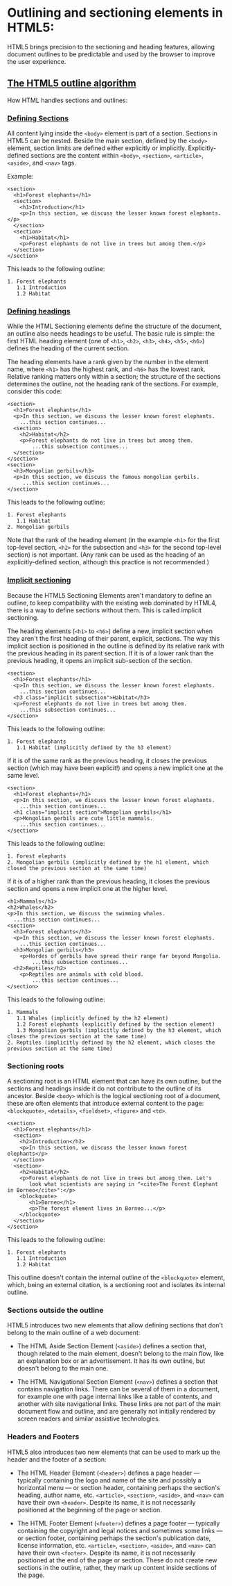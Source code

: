 # Outlining and sectioning elements in HTML5:

HTML5 brings precision to the sectioning and heading features, allowing document outlines to be predictable and used by the browser to improve the user experience.

## [The HTML5 outline algorithm](https://developer.mozilla.org/en-US/docs/Web/Guide/HTML/Using_HTML_sections_and_outlines#The_HTML5_outline_algorithm)

How HTML handles sections and outlines:

### [Defining Sections](https://developer.mozilla.org/en-US/docs/Web/Guide/HTML/Using_HTML_sections_and_outlines#Defining_sections)

All content lying inside the ```<body>``` element is part of a section. Sections in HTML5 can be nested. Beside the main section, defined by the ```<body>``` element, section limits are defined either explicitly or implicitly. Explicitly-defined sections are the content within ```<body>```,  ```<section>```,  ```<article>```,  ```<aside>```, and ```<nav>``` tags. 

Example:
```
<section>
  <h1>Forest elephants</h1> 
  <section>
    <h1>Introduction</h1>
    <p>In this section, we discuss the lesser known forest elephants.</p>
  </section>
  <section>
    <h1>Habitat</h1>
    <p>Forest elephants do not live in trees but among them.</p>
  </section>
</section>
```
This leads to the following outline:
```
1. Forest elephants
   1.1 Introduction
   1.2 Habitat
```

### [Defining headings](https://developer.mozilla.org/en-US/docs/Web/Guide/HTML/Using_HTML_sections_and_outlines#Defining_headings)

While the HTML Sectioning elements define the structure of the document, an outline also needs headings to be useful. The basic rule is simple: the first HTML heading element (one of ```<h1>```, ```<h2>```, ```<h3>```, ```<h4>```, ```<h5>```, ```<h6>```) defines the heading of the current section.

The heading elements have a rank given by the number in the element name, where ```<h1>``` has the highest rank, and ```<h6>``` has the lowest rank. Relative ranking matters only within a section; the structure of the sections determines the outline, not the heading rank of the sections. For example, consider this code:

```
<section>
  <h1>Forest elephants</h1>    
  <p>In this section, we discuss the lesser known forest elephants. 
    ...this section continues...
  <section>
    <h2>Habitat</h2>  
    <p>Forest elephants do not live in trees but among them.
        ...this subsection continues...
  </section>
</section>
<section>
  <h3>Mongolian gerbils</h3>
  <p>In this section, we discuss the famous mongolian gerbils. 
     ...this section continues...
</section>
```
This leads to the following outline:
```
1. Forest elephants
   1.1 Habitat
2. Mongolian gerbils
```
Note that the rank of the heading element (in the example ```<h1>``` for the first top-level section, ```<h2>``` for the subsection and ```<h3>``` for the second top-level section) is not important. (Any rank can be used as the heading of an explicitly-defined section, although this practice is not recommended.)

### [Implicit sectioning](https://developer.mozilla.org/en-US/docs/Web/Guide/HTML/Using_HTML_sections_and_outlines#Implicit_sectioning)

Because the HTML5 Sectioning Elements aren't mandatory to define an outline, to keep compatibility with the existing web dominated by HTML4, there is a way to define sections without them. This is called implicit sectioning.

The heading elements (```<h1>``` to ```<h6>```) define a new, implicit section when they aren't the first heading of their parent, explicit, sections. The way this implicit section is positioned in the outline is defined by its relative rank with the previous heading in its parent section. If it is of a lower rank than the previous heading, it opens an implicit sub-section of the section.
```
<section>
  <h1>Forest elephants</h1>  
  <p>In this section, we discuss the lesser known forest elephants.
    ...this section continues...
  <h3 class="implicit subsection">Habitat</h3>
  <p>Forest elephants do not live in trees but among them.
    ...this subsection continues...
</section>
```
This leads to the following outline:
```
1. Forest elephants
   1.1 Habitat (implicitly defined by the h3 element)
```
If it is of the same rank as the previous heading, it closes the previous section (which may have been explicit!) and opens a new implicit one at the same level.

```
<section>
  <h1>Forest elephants</h1>  
  <p>In this section, we discuss the lesser known forest elephants.
    ...this section continues...
  <h1 class="implicit section">Mongolian gerbils</h1>
  <p>Mongolian gerbils are cute little mammals.
    ...this section continues...
</section>
```
This leads to the following outline:
```
1. Forest elephants
2. Mongolian gerbils (implicitly defined by the h1 element, which closed the previous section at the same time)
```
If it is of a higher rank than the previous heading, it closes the previous section and opens a new implicit one at the higher level.

```
<h1>Mammals</h1>
<h2>Whales</h2>
<p>In this section, we discuss the swimming whales.
  ...this section continues...
<section>
  <h3>Forest elephants</h3>  
  <p>In this section, we discuss the lesser known forest elephants.
    ...this section continues...
  <h3>Mongolian gerbils</h3>
    <p>Hordes of gerbils have spread their range far beyond Mongolia.
        ...this subsection continues...
  <h2>Reptiles</h2>
    <p>Reptiles are animals with cold blood.
        ...this section continues...
</section>
```
This leads to the following outline:
```
1. Mammals
   1.1 Whales (implicitly defined by the h2 element)
   1.2 Forest elephants (explicitly defined by the section element)
   1.3 Mongolian gerbils (implicitly defined by the h3 element, which closes the previous section at the same time)
2. Reptiles (implicitly defined by the h2 element, which closes the previous section at the same time)
```

### Sectioning roots

A sectioning root is an HTML element that can have its own outline, but the sections and headings inside it do not contribute to the outline of its ancestor. Beside ```<body>``` which is the logical sectioning root of a document, these are often elements that introduce external content to the page: ```<blockquote>```, ```<details>```, ```<fieldset>```, ```<figure>``` and ```<td>```.
```
<section>
  <h1>Forest elephants</h1> 
  <section>
    <h2>Introduction</h2>
    <p>In this section, we discuss the lesser known forest elephants</p>
  </section>
  <section>
    <h2>Habitat</h2>
    <p>Forest elephants do not live in trees but among them. Let's
       look what scientists are saying in "<cite>The Forest Elephant in Borneo</cite>":</p>
    <blockquote>
       <h1>Borneo</h1>
       <p>The forest element lives in Borneo...</p>
    </blockquote>
  </section>
</section>
```
This leads to the following outline:
```
1. Forest elephants
   1.1 Introduction
   1.2 Habitat
```
This outline doesn't contain the internal outline of the ```<blockquote>``` element, which, being an external citation, is a sectioning root and isolates its internal outline.

### Sections outside the outline

HTML5 introduces two new elements that allow defining sections that don't belong to the main outline of a web document:

* The HTML Aside Section Element (```<aside>```) defines a section that, though related to the main element, doesn't belong to the main flow, like an explanation box or an advertisement. It has its own outline, but doesn't belong to the main one.

* The HTML Navigational Section Element (```<nav>```) defines a section that contains navigation links. There can be several of them in a document, for example one with page internal links like a table of contents, and another with site navigational links. These links are not part of the main document flow and outline, and are generally not initially rendered by screen readers and similar assistive technologies.

### Headers and Footers

HTML5 also introduces two new elements that can be used to mark up the header and the footer of a section:

* The HTML Header Element (```<header>```) defines a page header — typically containing the logo and name of the site and possibly a horizontal menu — or section header, containing perhaps the section's heading, author name, etc. ```<article>```, ```<section>```, ```<aside>```, and ```<nav>``` can have their own ```<header>```. Despite its name, it is not necessarily positioned at the beginning of the page or section.

* The HTML Footer Element (```<footer>```) defines a page footer — typically containing the copyright and legal notices and sometimes some links — or section footer, containing perhaps the section's publication date, license information, etc. ```<article>```, ```<section>```, ```<aside>```, and ```<nav>``` can have their own ```<footer>```. Despite its name, it is not necessarily positioned at the end of the page or section.
These do not create new sections in the outline, rather, they mark up content inside sections of the page.
